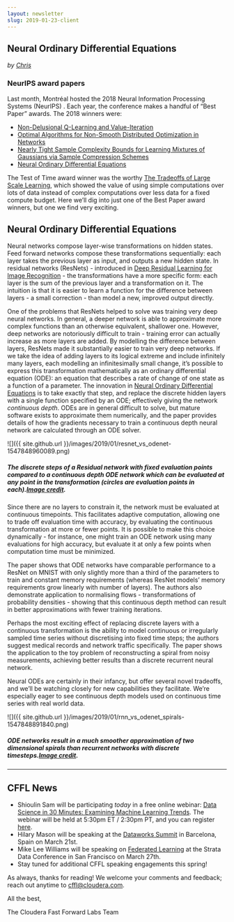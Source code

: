 ```yaml
---
layout: newsletter
slug: 2019-01-23-client
---
```


## Neural Ordinary Differential Equations

_by [Chris](https://twitter.com/_cjwallace)_

### NeurIPS award papers

Last month, Montréal hosted the 2018 Neural Information Processing Systems (NeurIPS) . Each year, the conference makes a handful of “Best Paper” awards. The 2018 winners were:

* [Non-Delusional Q-Learning and Value-Iteration](https://papers.nips.cc/paper/8200-non-delusional-q-learning-and-value-iteration.pdf)
* [Optimal Algorithms for Non-Smooth Distributed Optimization in Networks](https://arxiv.org/pdf/1806.00291.pdf)
* [Nearly Tight Sample Complexity Bounds for Learning Mixtures of Gaussians via Sample Compression Schemes](https://papers.nips.cc/paper/7601-nearly-tight-sample-complexity-bounds-for-learning-mixtures-of-gaussians-via-sample-compression-schemes.pdf)
* [Neural Ordinary Differential Equations](https://arxiv.org/abs/1806.07366)

The Test of Time award winner was the worthy [The Tradeoffs of Large Scale Learning](https://leon.bottou.org/publications/pdf/nips-2007.pdf), which showed the value of using simple computations over lots of data instead of complex computations over less data for a fixed compute budget. Here we’ll dig into just one of the Best Paper award winners, but one we find very exciting.

## Neural Ordinary Differential Equations

Neural networks compose layer-wise transformations on hidden states. Feed forward networks compose these transformations sequentially: each layer takes the previous layer as input, and outputs a new hidden state. In residual networks (ResNets) - introduced in [Deep Residual Learning for Image Recognition](https://arxiv.org/pdf/1512.03385.pdf) - the transformations have a more specific form: each layer is the sum of the previous layer and a transformation on it. The intuition is that it is easier to learn a function for the difference between layers - a small correction - than model a new, improved output directly.

One of the problems that ResNets helped to solve was training very deep neural networks. In general, a deeper network is able to approximate more complex functions than an otherwise equivalent, shallower one. However, deep networks are notoriously difficult to train - training error can actually increase as more layers are added. By modelling the difference between layers, ResNets made it substantially easier to train very deep networks. If we take the idea of adding layers to its logical extreme and include infinitely many layers, each modelling an infinitesimally small change, it’s possible to express this transformation mathematically as an ordinary differential equation (ODE): an equation that describes a rate of change of one state as a function of a parameter. The innovation in [Neural Ordinary Differential Equations](https://arxiv.org/abs/1806.07366) is to take exactly that step, and replace the discrete hidden layers with a single function specified by an ODE; effectively giving the network _continuous depth_. ODEs are in general difficult to solve, but mature software exists to approximate them numerically, and the paper provides details of how the gradients necessary to train a continuous depth neural network are calculated through an ODE solver.

![]({{ site.github.url }}/images/2019/01/resnet_vs_odenet-1547848960089.png)
##### _The discrete steps of a Residual network with fixed evaluation points compared to a continuous depth ODE network which can be evaluated at any point in the transformation (circles are evaluation points in each).[Image credit](https://arxiv.org/abs/1806.07366)._

Since there are no layers to constrain it, the network must be evaluated at continuous timepoints. This facilitates adaptive computation, allowing one to trade off evaluation time with accuracy, by evaluating the continuous transformation at more or fewer points. It is possible to make this choice dynamically - for instance, one might train an ODE network using many evaluations for high accuracy, but evaluate it at only a few points when computation time must be minimized.

The paper shows that ODE networks have comparable performance to a ResNet on MNIST with only slightly more than a third of the parameters to train and constant memory requirements (whereas ResNet models’ memory requirements grow linearly with number of layers). The authors also demonstrate application to normalising flows - transformations of probability densities - showing that this continuous depth method can result in better approximations with fewer training iterations.

Perhaps the most exciting effect of replacing discrete layers with a continuous transformation is the ability to model continuous or irregularly sampled time series without discretising into fixed time steps; the authors suggest medical records and network traffic specifically. The paper shows the application to the toy problem of reconstructing a spiral from noisy measurements, achieving better results than a discrete recurrent neural network.

Neural ODEs are certainly in their infancy, but offer several novel tradeoffs, and we’ll be watching closely for new capabilities they facilitate. We’re especially eager to see continuous depth models used on continuous time series with real world data.

![]({{ site.github.url }}/images/2019/01/rnn_vs_odenet_spirals-1547848891840.png)
##### _ODE networks result in a much smoother approximation of two dimensional spirals than recurrent networks with discrete timesteps.[Image credit](https://arxiv.org/abs/1806.07366)._

---

## CFFL News

* Shioulin Sam will be participating *today* in a free online webinar: [Data Science in 30 Minutes: Examining Machine Learning Trends](https://www.eventbrite.com/e/data-science-in-30-minutes-examining-machine-learning-trends-with-cloudera-research-engineer-tickets-52056711024). The webinar will be held at 5:30pm ET / 2:30pm PT, and you can register [here](https://www.eventbrite.com/e/data-science-in-30-minutes-examining-machine-learning-trends-with-cloudera-research-engineer-tickets-52056711024).
* Hilary Mason will be speaking at the [Dataworks Summit](https://dataworkssummit.com/barcelona-2019/) in Barcelona, Spain on March 21st.
* Mike Lee Williams will be speaking on [Federated Learning](https://conferences.oreilly.com/strata/strata-ca/public/schedule/detail/72661) at the Strata Data Conference in San Francisco on March 27th.
* Stay tuned for additional CFFL speaking engagements this spring!

As always, thanks for reading!  We welcome your comments and feedback; reach out anytime to [cffl@cloudera.com](mailto:cffl@cloudera.com).

All the best,

The Cloudera Fast Forward Labs Team
